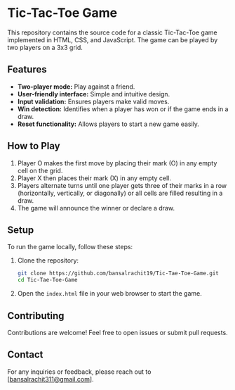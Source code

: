 # Tic-Tac-Toe Game

This repository contains the source code for a classic Tic-Tac-Toe game implemented in HTML, CSS, and JavaScript. The game can be played by two players on a 3x3 grid.

## Features

- **Two-player mode:** Play against a friend.
- **User-friendly interface:** Simple and intuitive design.
- **Input validation:** Ensures players make valid moves.
- **Win detection:** Identifies when a player has won or if the game ends in a draw.
- **Reset functionality:** Allows players to start a new game easily.

## How to Play

1. Player O makes the first move by placing their mark (O) in any empty cell on the grid.
2. Player X then places their mark (X) in any empty cell.
3. Players alternate turns until one player gets three of their marks in a row (horizontally, vertically, or diagonally) or all cells are filled resulting in a draw.
4. The game will announce the winner or declare a draw.

## Setup

To run the game locally, follow these steps:

1. Clone the repository:
    ```bash
    git clone https://github.com/bansalrachit19/Tic-Tae-Toe-Game.git
    cd Tic-Tae-Toe-Game
    ```

2. Open the `index.html` file in your web browser to start the game.

## Contributing

Contributions are welcome! Feel free to open issues or submit pull requests.

## Contact

For any inquiries or feedback, please reach out to [bansalrachit311@gmail.com].
